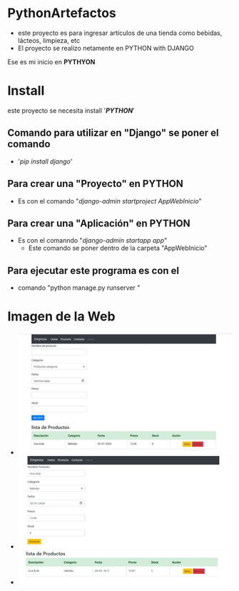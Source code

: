 # PythonArtefactos

- este proyecto es para ingresar artículos de una tienda como bebidas, lácteos, limpieza, etc
- El proyecto se realizo netamente en PYTHON with DJANGO  


Ese es mi inicio en **PYTHYON** 

# Install

este proyecto  se necesita install '**_PYTHON_**'

## Comando para utilizar en "Django" se poner el comando 

- '_pip install django_'

## Para crear una "Proyecto" en PYTHON  
- Es con el comando "_django-admin startproject AppWebInicio_"

## Para crear una "Aplicación" en PYTHON  
- Es con el comanndo "_django-admin startapp app_"
  - Este comando se poner dentro de la carpeta "AppWebInicio"


## Para ejecutar este programa es con el
- comando "python manage.py runserver "

# Imagen de la Web

- ![Model ](app/image/model.jpg)
- ![Actualizar](app/image/actualizar.jpg)
- ![Lista de productos](app/image/lista_de_productos.jpg)


